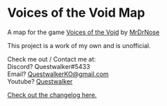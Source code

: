 # Voices of the Void Map
 
A map for the game [Voices of the Void](https://mrdrnose.itch.io/votv) by [MrDrNose](https://mrdrnose.itch.io/)

This project is a work of my own and is unofficial.

Check me out / Contact me at:\
Discord? Questwalker#5433\
Email? [QuestwalkerKO@gmail.com](mailto:questwalkerko@gmail.com)\
Youtube? [Questwalker](https://www.youtube.com/channel/UCTA45ILB7_G_AlH1RfcJWxg)

[Check out the changelog here.](questwalker.github.io/votv-map/changelog)